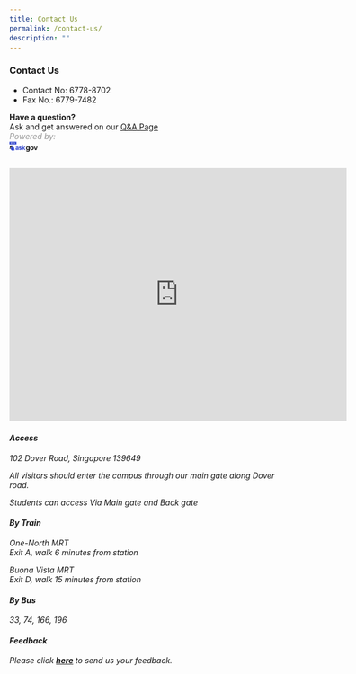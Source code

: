 ```yaml
---
title: Contact Us
permalink: /contact-us/
description: ""
---
```

### Contact Us


*   Contact No: 6778-8702&nbsp; &nbsp; &nbsp;
*   Fax No.: 6779-7482&nbsp; &nbsp; &nbsp; <br>

**Have a question?**  
Ask and get answered on our [Q&amp;A Page](https://go.ask.gov.sg/fmss)
<br>
<span style="color:#999999"><em>Powered by:
<br><img src="/images/logo-askgov.png" style="width:10%;float:left">
<br>
<br>
<iframe loading="lazy" allowfullscreen="" style="border:0;" height="450" width="600" src="https://www.google.com/maps/embed?pb=!1m18!1m12!1m3!1d3988.788927514324!2d103.78232581537561!3d1.3015503620897564!2m3!1f0!2f0!3f0!3m2!1i1024!2i768!4f13.1!3m3!1m2!1s0x31da1a5b10f20e8f%3A0xb8a4970d56c3f1b9!2sFairfield%20Methodist%20Secondary%20School!5e0!3m2!1sen!2ssg!4v1674024324142!5m2!1sen!2ssg"></iframe>

#### Access
    
102 Dover Road, Singapore 139649

All visitors should enter the campus through our main gate along Dover road.
    
Students can access Via Main gate and Back gate
    
      
    
#### By Train
    
One-North MRT
    <br>Exit A, walk 6 minutes from station  
      
Buona Vista MRT  
    Exit D, walk 15 minutes from station
    
      
    
#### By Bus
    
33, 74, 166, 196

#### Feedback

Please click&nbsp;[**here**](https://form.gov.sg/63d36db30d26690011f57a8d)&nbsp;to send us your feedback. </em></span>